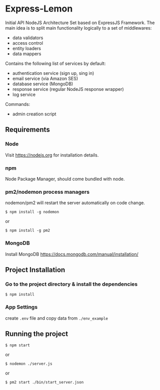# Express-Lemon #

Initial API NodeJS Architecture Set based on ExpressJS Framework. 
The main idea is to split main functionality logically to a set of middlewares:

- data validators
- access control
- entity loaders
- data mappers

Contains the following list of services by default:

- authentication service (sign up, sing in)
- email service (via Amazon SES)
- database service (MongoDB)
- response service (regular NodeJS response wrapper)
- log service

Commands:

- admin creation script 

## Requirements

### Node

Visit https://nodejs.org for installation details.

### npm

Node Package Manager, should come bundled with node.

### pm2/nodemon process managers

nodemon/pm2 will restart the server automatically on code change.

`$ npm install -g nodemon`

or

`$ npm install -g pm2`


### MongoDB

Install MongoDB https://docs.mongodb.com/manual/installation/

## Project Installation

### Go to the project directory & install the dependencies

`$ npm install`

### App Settings

create `.env` file and copy data from `./env_example` 

## Running the project

`$ npm start`

or

`$ nodemon ./server.js`

or

`$ pm2 start ./bin/start_server.json`
